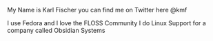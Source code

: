 My Name is Karl Fischer
you can find me on Twitter here @kmf

I use Fedora and I love the FLOSS Community
I do Linux Support for a company called Obsidian Systems
